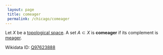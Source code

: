 ```yaml
---
 layout: page
 title: comeager
 permalink: /chicago/comeager
---
```


Let $X$ be a [topological space](https://mathgloss.github.io/MathGloss/chicago/topological_space). A set $A\subset X$ is **comeager** if its complement is [meager](https://mathgloss.github.io/MathGloss/chicago/meager).

Wikidata ID: [Q97623888](https://www.wikidata.org/wiki/Q97623888)